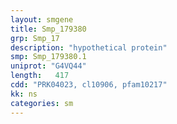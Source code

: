 ```yaml
---
layout: smgene
title: Smp_179380
grp: Smp_17
description: "hypothetical protein"
smp: Smp_179380.1
uniprot: "G4VQ44"
length:   417
cdd: "PRK04023, cl10906, pfam10217"
kk: ns
categories: sm
---
```

